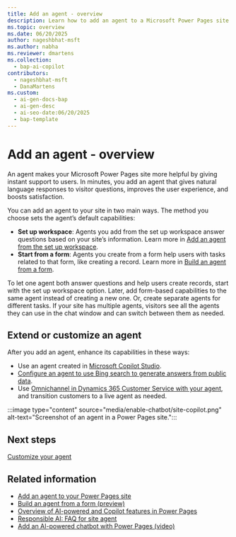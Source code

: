 ```yaml
---
title: Add an agent - overview
description: Learn how to add an agent to a Microsoft Power Pages site for quicker customer support and an improved user experience.
ms.topic: overview
ms.date: 06/20/2025
author: nageshbhat-msft
ms.author: nabha
ms.reviewer: dmartens
ms.collection: 
  - bap-ai-copilot
contributors:
  - nageshbhat-msft
  - DanaMartens
ms.custom:
  - ai-gen-docs-bap
  - ai-gen-desc
  - ai-seo-date:06/20/2025
  - bap-template
---
```


# Add an agent - overview

An agent makes your Microsoft Power Pages site more helpful by giving instant support to users. In minutes, you add an agent that gives natural language responses to visitor questions, improves the user experience, and boosts satisfaction.

You can add an agent to your site in two main ways. The method you choose sets the agent’s default capabilities:

- **Set up workspace**: Agents you add from the set up workspace answer questions based on your site’s information. Learn more in [Add an agent from the set up workspace](enable-agent.md).
- **Start from a form**: Agents you create from a form help users with tasks related to that form, like creating a record. Learn more in [Build an agent from a form](build-agent-from-form.md).

To let one agent both answer questions and help users create records, start with the set up workspace option. Later, add form-based capabilities to the same agent instead of creating a new one. Or, create separate agents for different tasks. If your site has multiple agents, visitors see all the agents they can use in the chat window and can switch between them as needed.

<Add screenshot showing multiple agents>

<Add screenshot showing an agent open>

## Extend or customize an agent

After you add an agent, enhance its capabilities in these ways:

- Use an agent created in [Microsoft Copilot Studio](agent-how-to.md).
- [Configure an agent to use Bing search to generate answers from public data](force-bing-index.md).
- Use [Omnichannel in Dynamics 365 Customer Service with your agent](../configure/omnichannel.md), and transition customers to a live agent as needed.

:::image type="content" source="media/enable-chatbot/site-copilot.png" alt-text="Screenshot of an agent in a Power Pages site.":::

## Next steps

[Customize your agent](../getting-started/customize-your-agent.md)

## Related information

- [Add an agent to your Power Pages site](enable-agent.md)
- [Build an agent from a form (preview)](build-agent-from-form.md)
- [Overview of AI-powered and Copilot features in Power Pages](../configure/ai-copilot-overview.md)
- [Responsible AI: FAQ for site agent](../faq-site-agent.md)
- [Add an AI-powered chatbot with Power Pages (video)](https://youtu.be/ohANXe1bfos?feature=shared)